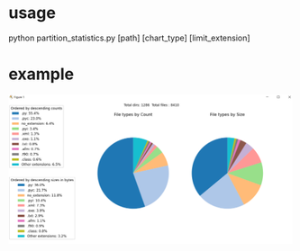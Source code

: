 # **usage**
python partition_statistics.py [path] [chart_type] [limit_extension] 

# example
![alt text](https://github.com/seerbann/Partition-Statistics/blob/main/Pics/pie_chart.png) 